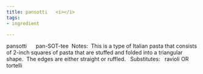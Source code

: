 ```yaml
---
title: pansotti   <i></i>
tags:
- ingredient

---
```

pansotti      pan-SOT-tee  Notes:  This is a type of Italian pasta that consists of 2-inch squares of pasta that are stuffed and folded into a triangular shape.  The edges are either straight or ruffled.   Substitutes:   ravioli OR tortelli
